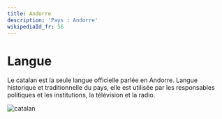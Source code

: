 ```yaml
---
title: Andorre
description: 'Pays : Andorre'
wikipediaId_fr: 56
---
```


# Langue

Le catalan est la seule langue officielle parlée en Andorre. Langue historique et traditionnelle du pays, elle est utilisée par les responsables politiques et les institutions, la télévision et la radio.

![catalan](https://upload.wikimedia.org/wikipedia/commons/c/cc/Catalan_in_Europe.png)
